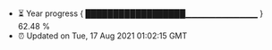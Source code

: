 - ⏳ Year progress { ██████████████████▁▁▁▁▁▁▁▁▁▁▁▁ } 62.48 %
- ⏰ Updated on Tue, 17 Aug 2021 01:02:15 GMT

